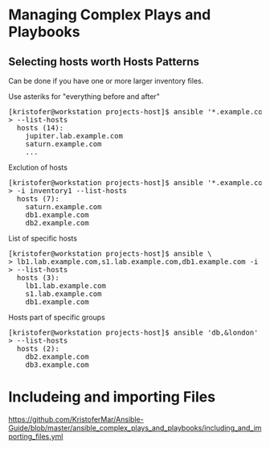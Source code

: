 # Managing Complex Plays and Playbooks

## Selecting hosts worth Hosts Patterns
Can be done if you have one or more larger inventory files.

Use asteriks for "everything before and after"
<pre>
[kristofer@workstation projects-host]$ ansible '*.example.com' -i inventory1 \
> --list-hosts
  hosts (14):
    jupiter.lab.example.com
    saturn.example.com
    ...
</pre>


Exclution of hosts
<pre>
[kristofer@workstation projects-host]$ ansible '*.example.com, !*.lab.example.com' \
> -i inventory1 --list-hosts
  hosts (7):
    saturn.example.com
    db1.example.com
    db2.example.com
</pre>


List of specific hosts
<pre>
[kristofer@workstation projects-host]$ ansible \
> lb1.lab.example.com,s1.lab.example.com,db1.example.com -i inventory1 \
> --list-hosts
  hosts (3):
    lb1.lab.example.com
    s1.lab.example.com
    db1.example.com
</pre>


Hosts part of specific groups
<pre>
[kristofer@workstation projects-host]$ ansible 'db,&london' -i inventory1 \
> --list-hosts
  hosts (2):
    db2.example.com
    db3.example.com
</pre>



# Includeing and importing Files
https://github.com/KristoferMar/Ansible-Guide/blob/master/ansible_complex_plays_and_playbooks/including_and_importing_files.yml 